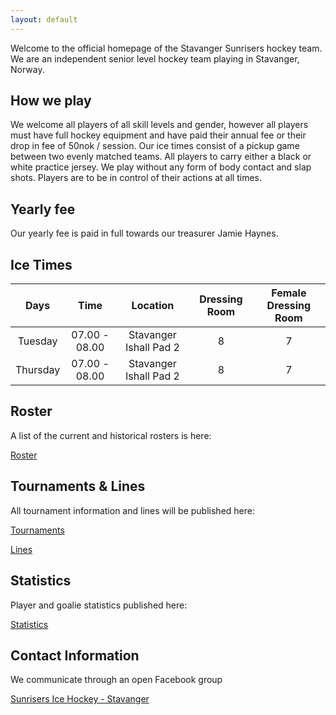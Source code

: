 ```yaml
---
layout: default
---
```

Welcome to the official homepage of the Stavanger Sunrisers hockey team. We are an independent senior level hockey team playing in Stavanger, Norway.

## How we play
We welcome all players of all skill levels and gender, however all players must have full hockey equipment and have paid their annual fee or their drop in fee of 50nok / session. Our ice times consist of a pickup game between two evenly matched teams. All players to carry either a black or white practice jersey. We play without any form of body contact and slap shots. Players are to be in control of their actions at all times.

## Yearly fee
Our yearly fee is paid in full towards our treasurer Jamie Haynes.

## Ice Times

|Days|Time|Location|Dressing Room|Female Dressing Room|
|:-:|:-:|:-:|:-:|:-:|
|Tuesday|07.00 - 08.00|Stavanger Ishall Pad 2|8|7|
|Thursday|07.00 - 08.00|Stavanger Ishall Pad 2|8|7|

## Roster
A list of the current and historical rosters is here:

[Roster](./roster.md)

## Tournaments & Lines
All tournament information and lines will be published here:

[Tournaments](./tournaments.md)

[Lines](./lines.md)

## Statistics
Player and goalie statistics published here:

[Statistics](./statistics.md)

## Contact Information
We communicate through an open Facebook group

[Sunrisers Ice Hockey - Stavanger](https://www.facebook.com/groups/27190567208)

